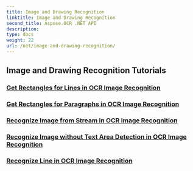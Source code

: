 ```yaml
---
title: Image and Drawing Recognition
linktitle: Image and Drawing Recognition
second_title: Aspose.OCR .NET API
description: 
type: docs
weight: 22
url: /net/image-and-drawing-recognition/
---
```


## Image and Drawing Recognition Tutorials
### [Get Rectangles for Lines in OCR Image Recognition](./get-rectangles-for-lines/)
### [Get Rectangles for Paragraphs in OCR Image Recognition](./get-rectangles-for-paragraphs/)
### [Recognize Image from Stream in OCR Image Recognition](./recognize-image-from-stream/)
### [Recognize Image without Text Area Detection in OCR Image Recognition](./recognize-image-without-text-area-detection/)
### [Recognize Line in OCR Image Recognition](./recognize-line/)